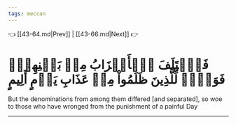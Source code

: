 ```yaml
---
tags: meccan
---
```


👈 [[43-64.md|Prev]] | [[43-66.md|Next]] 👉

# فَٱخۡتَلَفَ ٱلۡأَحۡزَابُ مِنۢ بَيۡنِهِمۡۖ فَوَيۡلٞ لِّلَّذِينَ ظَلَمُواْ مِنۡ عَذَابِ يَوۡمٍ أَلِيمٍ

But the denominations from among them differed [and separated], so woe to those who have wronged from the punishment of a painful Day

---


